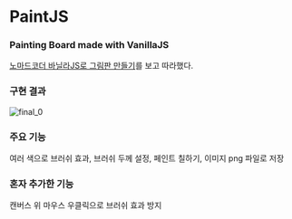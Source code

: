 # PaintJS

### Painting Board made with VanillaJS
[노마드코더 바닐라JS로 그림판 만들기](https://nomadcoders.co/javascript-for-beginners-2/lobby)를 보고 따라했다.  

### 구현 결과
![final_0](https://user-images.githubusercontent.com/59449215/90015952-45cdf080-dce4-11ea-8b74-157fec713d86.gif)  

### 주요 기능
여러 색으로 브러쉬 효과, 브러쉬 두께 설정, 페인트 칠하기, 이미지 png 파일로 저장  

### 혼자 추가한 기능
캔버스 위 마우스 우클릭으로 브러쉬 효과 방지
